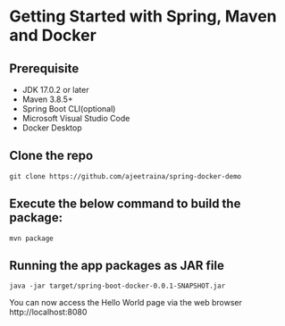 # Getting Started with Spring, Maven and Docker

## Prerequisite

- JDK 17.0.2 or later 
- Maven 3.8.5+
- Spring Boot CLI(optional)
- Microsoft Visual Studio Code
- Docker Desktop


## Clone the repo

```
git clone https://github.com/ajeetraina/spring-docker-demo
```


## Execute the below command to build the package:


```
mvn package
```

## Running the app packages as JAR file


```
java -jar target/spring-boot-docker-0.0.1-SNAPSHOT.jar 
```

You can now access the Hello World page via the web browser  http://localhost:8080 

